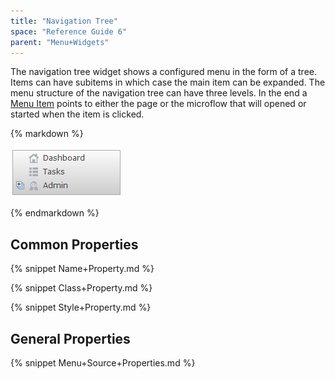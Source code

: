 ```yaml
---
title: "Navigation Tree"
space: "Reference Guide 6"
parent: "Menu+Widgets"
---
```



The navigation tree widget shows a configured menu in the form of a tree. Items can have subitems in which case the main item can be expanded. The menu structure of the navigation tree can have three levels. In the end a [Menu Item](Menu+Item) points to either the page or the microflow that will opened or started when the item is clicked.

<div class="alert alert-info">{% markdown %}

![](attachments/16713887/16844016.png)

{% endmarkdown %}</div>

## Common Properties

{% snippet Name+Property.md %}

{% snippet Class+Property.md %}

{% snippet Style+Property.md %}

## General Properties

{% snippet Menu+Source+Properties.md %}
